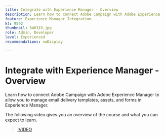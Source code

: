 ```yaml
---
title: Integrate with Experience Manager - Overview
description: Learn how to connect Adobe Campaign with Adobe Experience Manager to allow you to manage email delivery templates, assets, and forms in Experience Manager. 
feature: Experience Manager Integration
kt: 9592
thumbnail: 340319.jpg
role: Admin, Developer
level: Experienced
recommendations: noDisplay

---
```

# Integrate with Experience Manager - Overview

Learn how to connect Adobe Campaign with Adobe Experience Manager to allow you to manage email delivery templates, assets, and forms in Experience Manager.

 The following video gives you an overview of the course and what you can expect to learn.

>[!VIDEO](https://video.tv.adobe.com/v/340319?quality=12)
